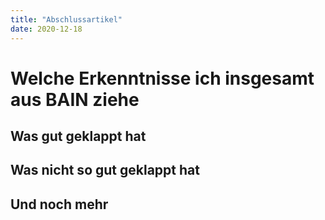```yaml
---
title: "Abschlussartikel"
date: 2020-12-18
---
```


# Welche Erkenntnisse ich insgesamt aus BAIN ziehe

## Was gut geklappt hat

## Was nicht so gut geklappt hat

## Und noch mehr
